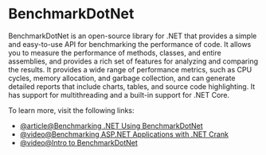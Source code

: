# BenchmarkDotNet

BenchmarkDotNet is an open-source library for .NET that provides a simple and easy-to-use API for benchmarking the performance of code. It allows you to measure the performance of methods, classes, and entire assemblies, and provides a rich set of features for analyzing and comparing the results. It provides a wide range of performance metrics, such as CPU cycles, memory allocation, and garbage collection, and can generate detailed reports that include charts, tables, and source code highlighting. It has support for multithreading and a built-in support for .NET Core.

To learn more, visit the following links:

- [@article@Benchmarking .NET Using BenchmarkDotNet](https://www.codemag.com/Article/2209061/Benchmarking-.NET-6-Applications-Using-BenchmarkDotNet-A-Deep-Dive)
- [@video@Benchmarking ASP.NET Applications with .NET Crank](https://www.youtube.com/watch?v=2IgfrnG-128)
- [@video@Intro to BenchmarkDotNet](https://www.youtube.com/watch?v=mmza9x3QxYE)
